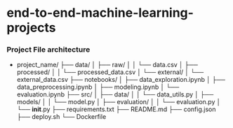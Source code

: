 # end-to-end-machine-learning-projects


### Project File architecture

* project_name/
├── data/
│   ├── raw/
│   │   └── data.csv
│   ├── processed/
│   │   └── processed_data.csv
│   └── external/
│       └── external_data.csv
├── notebooks/
│   ├── data_exploration.ipynb
│   ├── data_preprocessing.ipynb
│   ├── modeling.ipynb
│   └── evaluation.ipynb
├── src/
│   ├── data/
│   │   └── data_utils.py
│   ├── models/
│   │   └── model.py
│   ├── evaluation/
│   │   └── evaluation.py
│   └── __init__.py
├── requirements.txt
├── README.md
├── config.json
├── deploy.sh
└── Dockerfile






